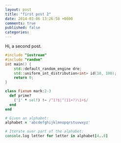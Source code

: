 ```yaml
---
layout: post
title: "first post 2"
date: 2014-03-06 13:26:58 +0800
comments: true
published: false
categories: 
---
```


Hi, a second post.


```c++  "Random" mark:2,4-5
#include "iostream"
#include "random"
int main() {
	std::default_random_engine dre;
    std::uniform_int_distribution<int> id(10, 100);
	return 0;
}
```

``` ruby Discover if a number is prime http://www.noulakaz.net/weblog/2007/03/18/a-regular-expression-to-check-for-prime-numbers/ Source Article
class Fixnum mark:2-3
  def prime?
    ('1' * self) !~ /^1?$|^(11+?)\1+$/
  end
end
```


``` coffeescript Coffeescript Tricks start:51 mark:52,54-55
# Given an alphabet:
alphabet = 'abcdefghijklmnopqrstuvwxyz'

# Iterate over part of the alphabet:
console.log letter for letter in alphabet[4..8]
```


